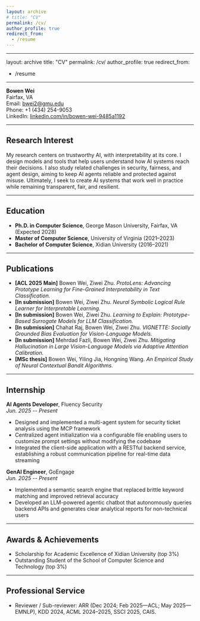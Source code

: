 ```yaml
---
layout: archive
# title: "CV"
permalink: /cv/
author_profile: true
redirect_from:
  - /resume
---
```


---
layout: archive
title: "CV"
permalink: /cv/
author_profile: true
redirect_from:
  - /resume
---

<!-- Contact Info Section -->
**Bowen Wei**  
Fairfax, VA  
Email: [bwei2@gmu.edu](mailto:bwei2@gmu.edu)  
Phone: +1 (434) 254-9053  
LinkedIn: [linkedin.com/in/bowen-wei-9485a1192](https://www.linkedin.com/in/bowen-wei-9485a1192/)

---

## Research Interest

My research centers on trustworthy AI, with interpretability at its core. I design models and tools that help users understand how AI systems reach their decisions. I also study related challenges in security, fairness, and agent design, aiming to keep AI agents reliable and protected against misuse. Ultimately, I seek to create AI systems that work well in practice while remaining transparent, fair, and resilient.

---

## Education

- **Ph.D. in Computer Science**, George Mason University, Fairfax, VA (Expected 2028)
- **Master of Computer Science**, University of Virginia (2021–2023)
- **Bachelor of Computer Science**, Xidian University (2016–2021)

---

## Publications

- **[ACL 2025 Main]** Bowen Wei, Ziwei Zhu. _ProtoLens: Advancing Prototype Learning for Fine-Grained Interpretability in Text Classification._
- **[In submission]** Bowen Wei, Ziwei Zhu. _Neural Symbolic Logical Rule Learner for Interpretable Learning._
- **[In submission]** Bowen Wei, Ziwei Zhu. _Learning to Explain: Prototype-Based Surrogate Models for LLM Classification._
- **[In submission]** Chahat Raj, Bowen Wei, Ziwei Zhu. _VIGNETTE: Socially Grounded Bias Evaluation for Vision-Language Models._
- **[In submission]** Mehrdad Fazli, Bowen Wei, Ziwei Zhu. _Mitigating Hallucination in Large Vision-Language Models via Adaptive Attention Calibration._
- **[MSc thesis]** Bowen Wei, Yiling Jia, Hongning Wang. _An Empirical Study of Neural Contextual Bandit Algorithms._

---

## Internship

**AI Agents Developer**, Fluency Security  
_Jun. 2025 -- Present_  
- Designed and implemented a multi-agent system for security ticket analysis using the MCP framework  
- Centralized agent initialization via a configurable file enabling users to customize prompt settings without modifying the codebase  
- Integrated the client-side application with a RESTful backend service, establishing a robust communication pipeline for real-time data streaming

**GenAI Engineer**, GoEngage  
_Jun. 2025 -- Present_  
- Implemented a semantic search engine that replaced brittle keyword matching and improved retrieval accuracy  
- Developed an LLM-powered agentic chatbot that autonomously queries backend APIs and generates clear analytical reports for non-technical users

---

## Awards & Achievements

- Scholarship for Academic Excellence of Xidian University (top 3%)
- Outstanding Student of the School of Computer Science and Technology (top 3%)

---

## Professional Service

- Reviewer / Sub-reviewer: ARR (Dec 2024; Feb 2025—ACL; May 2025—EMNLP), KDD 2024, ACML 2024–2025, SSCI 2025, CAIS.
